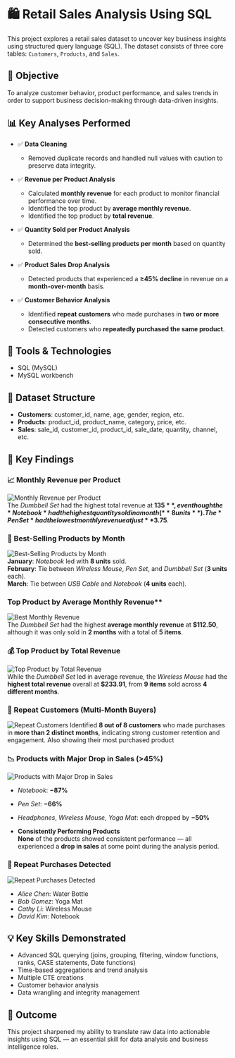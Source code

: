 # 🛍️ Retail Sales Analysis Using SQL

This project explores a retail sales dataset to uncover key business insights using structured query language (SQL). The dataset consists of three core tables: `Customers`, `Products`, and `Sales`.

## 🎯 Objective

To analyze customer behavior, product performance, and sales trends in order to support business decision-making through data-driven insights.

## 📊 Key Analyses Performed

- ✅ **Data Cleaning**  
  - Removed duplicate records and handled null values with caution to preserve data integrity.

- ✅ **Revenue per Product Analysis**  
  - Calculated **monthly revenue** for each product to monitor financial performance over time.  
  - Identified the top product by **average monthly revenue**.  
  - Identified the top product by **total revenue**.

- ✅ **Quantity Sold per Product Analysis**  
  - Determined the **best-selling products per month** based on quantity sold.

- ✅ **Product Sales Drop Analysis**  
  - Detected products that experienced a **≥45% decline** in revenue on a **month-over-month** basis.

- ✅ **Customer Behavior Analysis**  
  - Identified **repeat customers** who made purchases in **two or more consecutive months**.  
  - Detected customers who **repeatedly purchased the same product**.

## 🧰 Tools & Technologies

- SQL (MySQL)
- MySQL workbench

## 📁 Dataset Structure

- **Customers**: customer_id, name, age, gender, region, etc.
- **Products**: product_id, product_name, category, price, etc.
- **Sales**: sale_id, customer_id, product_id, sale_date, quantity, channel, etc.

## 🏁 Key Findings


### 📈 Monthly Revenue per Product  
![Monthly Revenue per Product](Outputs/avg%20monthly%20revenue.png)  
The *Dumbbell Set* had the highest total revenue at **$135**, even though the *Notebook* had the highest quantity sold in a month (**8 units**). The *Pen Set* had the lowest monthly revenue at just **$3.75**.

### 🛒 Best-Selling Products by Month  
![Best-Selling Products by Month](Outputs/Best-Selling%20Products%20by%20Month.png)  
**January**: *Notebook* led with **8 units** sold.  
**February**: Tie between *Wireless Mouse*, *Pen Set*, and *Dumbbell Set* (**3 units** each).  
**March**: Tie between *USB Cable* and *Notebook* (**4 units** each).

### Top Product by Average Monthly Revenue**
  ![Best Monthly Revenue](Outputs/Monthly%20Revenue%20by%20Product.png)  
  The *Dumbbell Set* had the highest **average monthly revenue** at **$112.50**, although it was only sold in **2 months** with a total of **5 items**.

### 💰 Top Product by Total Revenue  
![Top Product by Total Revenue](Outputs/Top%20Product%20by%20Total%20Revenue.png)  
  While the *Dumbbell Set* led in average revenue, the *Wireless Mouse* had the **highest total revenue** overall at **$233.91**, from **9 items** sold across **4 different months**.

### 🔁 Repeat Customers (Multi-Month Buyers)  
![Repeat Customers](Outputs/Repeat%20Customers.png) 
  Identified **8 out of 8 customers** who made purchases in **more than 2 distinct months**, indicating strong customer retention and engagement. Also showing their most purchased product

### 📉 Products with Major Drop in Sales (>45%)  
 ![Products with Major Drop in Sales](Outputs/Products%20with%20Major%20Drop%20in%20Sales.png)  
  - *Notebook*: **−87%**  
  - *Pen Set*: **−66%**  
  - *Headphones*, *Wireless Mouse*, *Yoga Mat*: each dropped by **−50%**

- **Consistently Performing Products**  
  **None** of the products showed consistent performance — all experienced a **drop in sales** at some point during the analysis period.

### 🔁 Repeat Purchases Detected 
 ![Repeat Purchases Detected](Outputs/Repeat%20Purchases%20Detected.png) 
  - *Alice Chen*: Water Bottle  
  - *Bob Gomez*: Yoga Mat  
  - *Cathy Li*: Wireless Mouse  
  - *David Kim*: Notebook


## 💡 Key Skills Demonstrated

- Advanced SQL querying (joins, grouping, filtering, window functions, ranks, CASE statements, Date functions)
- Time-based aggregations and trend analysis
- Multiple CTE creations
- Customer behavior analysis
- Data wrangling and integrity management

## 📌 Outcome

This project sharpened my ability to translate raw data into actionable insights using SQL — an essential skill for data analysis and business intelligence roles. 
